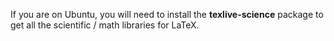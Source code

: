 If you are on Ubuntu, you will need to install the **texlive-science**
package to get all the scientific / math libraries for LaTeX.
